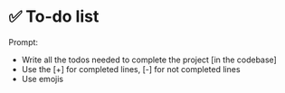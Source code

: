 # ✅ To-do list
Prompt:
- Write all the todos needed to complete the project [in the codebase]
- Use the [+] for completed lines, [-] for not completed lines
- Use emojis
